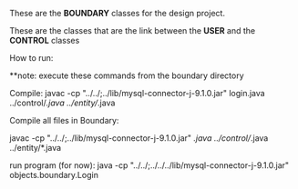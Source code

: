 These are the **BOUNDARY** classes for the design project.

These are the classes that are the link between the **USER** and the **CONTROL** classes

How to run:

**note: execute these commands from the boundary directory

Compile: javac -cp "../../;../lib/mysql-connector-j-9.1.0.jar" login.java ../control/*.java ../entity/*.java

Compile all files in Boundary:

javac -cp "../../;../lib/mysql-connector-j-9.1.0.jar" *.java ../control/*.java ../entity/*.java



run program (for now): 
java -cp "../../;../../../lib/mysql-connector-j-9.1.0.jar" objects.boundary.Login       